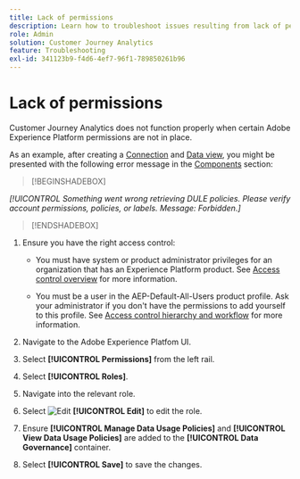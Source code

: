 ```yaml
---
title: Lack of permissions
description: Learn how to troubleshoot issues resulting from lack of permissions
role: Admin
solution: Customer Journey Analytics
feature: Troubleshooting
exl-id: 341123b9-f4d6-4ef7-96f1-789850261b96
---
```

# Lack of permissions

Customer Journey Analytics does not function properly when certain Adobe Experience Platform permissions are not in place.

As an example, after creating a [Connection](../connections/overview.md) and [Data view](../data-views/data-views.md), you might be presented with the following error message in the [Components](/help/data-views/create-dataview.md#components) section: 


>[!BEGINSHADEBOX]

*[!UICONTROL Something went wrong retrieving DULE policies. Please verify account permissions, policies, or labels. Message: Forbidden.]*

>[!ENDSHADEBOX]


1. Ensure you have the right access control:

   * You must have system or product administrator privileges for an organization that has an Experience Platform product. See [Access control overview](https://experienceleague.adobe.com/docs/experience-platform/access-control/home.html?lang=en#platform-permissions) for more information.

   * You must be a user in the AEP-Default-All-Users product profile. Ask your administrator if you don't have the permissions to add yourself to this profile. See [Access control hierarchy and workflow](https://experienceleague.adobe.com/docs/experience-platform/access-control/home.html?lang=en#access-control-hierarchy-and-workflow) for more information.


1. Navigate to the Adobe Experience Platfom UI.

1. Select **[!UICONTROL Permissions]** from the left rail.

1. Select **[!UICONTROL Roles]**.

1. Navigate into the relevant role.

1. Select ![Edit](https://spectrum.adobe.com/static/icons/workflow_18/Smock_Edit_18_N.svg) **[!UICONTROL Edit]** to edit the role.

1. Ensure **[!UICONTROL Manage Data Usage Policies]** and **[!UICONTROL View Data Usage Policies]** are added to the **[!UICONTROL Data Governance]** container.

1. Select **[!UICONTROL Save]** to save the changes.
